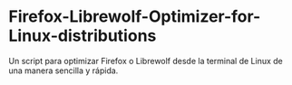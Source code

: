 # Firefox-Librewolf-Optimizer-for-Linux-distributions
Un script para optimizar Firefox o Librewolf desde la terminal de Linux de una manera sencilla y rápida.
